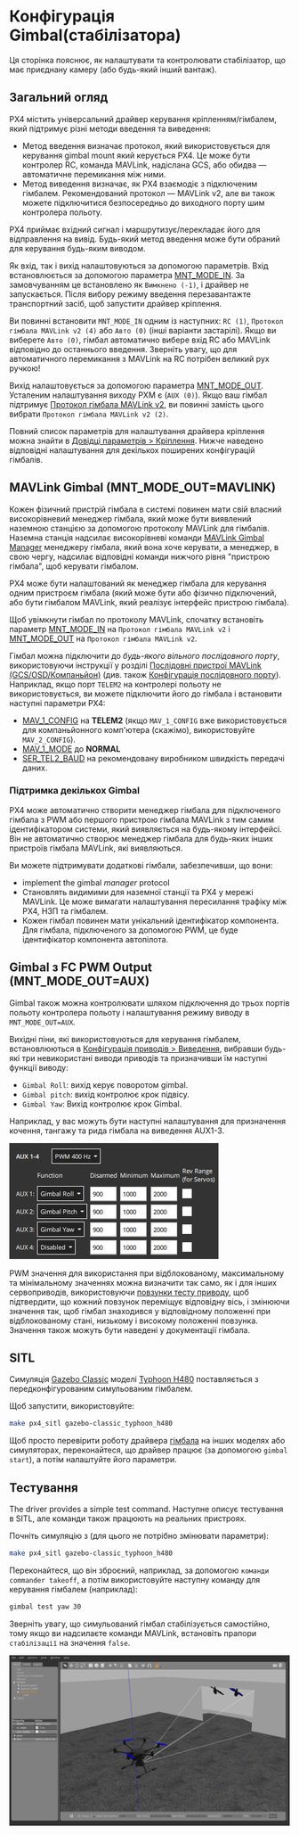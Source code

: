 # Конфігурація Gimbal(стабілізатора)

Ця сторінка пояснює, як налаштувати та контролювати стабілізатор, що має приєднану камеру (або будь-який інший вантаж).

## Загальний огляд

PX4 містить універсальний драйвер керування кріпленням/гімбалем, який підтримує різні методи введення та виведення:

- Метод введення визначає протокол, який використовується для керування gimbal mount який керується PX4. Це може бути контролер RC, команда MAVLink, надіслана GCS, або обидва — автоматичне перемикання між ними.
- Метод виведення визначає, як PX4 взаємодіє з підключеним гімбалем. Рекомендований протокол — MAVLink v2, але ви також можете підключитися безпосередньо до виходного порту шим контролера польоту.

PX4 приймає вхідний сигнал і маршрутизує/перекладає його для відправлення на вивід. Будь-який метод введення може бути обраний для керування будь-яким виводом.

Як вхід, так і вихід налаштовуються за допомогою параметрів. Вхід встановлюється за допомогою параметра [MNT_MODE_IN](../advanced_config/parameter_reference.md#MNT_MODE_IN). За замовчуванням це встановлено як `Вимкнено (-1)`, і драйвер не запускається. Після вибору режиму введення перезавантажте транспортний засіб, щоб запустити драйвер кріплення.

Ви повинні встановити `MNT_MODE_IN` одним із наступних: `RC (1)`, `Протокол гімбала MAVLink v2 (4)` або `Авто (0)` (інші варіанти застарілі). Якщо ви виберете `Авто (0)`, гімбал автоматично вибере вхід RC або MAVLink відповідно до останнього введення. Зверніть увагу, що для автоматичного перемикання з MAVLink на RC потрібен великий рух ручкою!

Вихід налаштовується за допомогою параметра [MNT_MODE_OUT](../advanced_config/parameter_reference.md#MNT_MODE_OUT). Усталеним налаштування виходу PXM є (`AUX (0)`). Якщо ваш гімбал підтримує [Протокол гімбала MAVLink v2](https://mavlink.io/en/services/gimbal_v2.html), ви повинні замість цього вибрати `Протокол гімбала MAVLink v2 (2)`.

Повний список параметрів для налаштування драйвера кріплення можна знайти в [Довідці параметрів > Кріплення](../advanced_config/parameter_reference.md#mount). Нижче наведено відповідні налаштування для декількох поширених конфігурацій гімбалів.

## MAVLink Gimbal (MNT_MODE_OUT=MAVLINK)

Кожен фізичний пристрій гімбала в системі повинен мати свій власний високорівневий менеджер гімбала, який може бути виявлений наземною станцією за допомогою протоколу MAVLink для гімбалів. Наземна станція надсилає високорівневі команди [MAVLink Gimbal Manager](https://mavlink.io/en/services/gimbal_v2.html#gimbal-manager-messages) менеджеру гімбала, який вона хоче керувати, а менеджер, в свою чергу, надсилає відповідні команди нижчого рівня "пристрою гімбала", щоб керувати гімбалом.

PX4 може бути налаштований як менеджер гімбала для керування одним пристроєм гімбала (який може бути або фізично підключений, або бути гімбалом MAVLink, який реалізує інтерфейс пристрою гімбала).

Щоб увімкнути гімбал по протоколу MAVLink, спочатку встановіть параметр [MNT_MODE_IN](../advanced_config/parameter_reference.md#MNT_MODE_IN) на `Протокол гімбала MAVLink v2` і [MNT_MODE_OUT](../advanced_config/parameter_reference.md#MNT_MODE_OUT) на `Протокол гімбала MAVLink v2`.

Гімбал можна підключити до _будь-якого вільного послідовного порту_, використовуючи інструкції у розділі [Послідовні пристрої MAVLink (GCS/OSD/Компаньйон)](../peripherals/mavlink_peripherals.md) (див. також [Конфігурація послідовного порту](../peripherals/serial_configuration.md#serial-port-configuration)). Наприклад, якщо порт `TELEM2` на контролері польоту не використовується, ви можете підключити його до гімбала і встановити наступні параметри PX4:

- [MAV_1_CONFIG](../advanced_config/parameter_reference.md#MAV_1_CONFIG) на **TELEM2** (якщо `MAV_1_CONFIG` вже використовується для компаньйонного комп'ютера (скажімо), використовуйте `MAV_2_CONFIG`).
- [MAV_1_MODE](../advanced_config/parameter_reference.md#MAV_1_MODE) до **NORMAL**
- [SER_TEL2_BAUD](../advanced_config/parameter_reference.md#SER_TEL2_BAUD) на рекомендовану виробником швидкість передачі даних.

### Підтримка декількох Gimbal

PX4 може автоматично створити менеджер гімбала для підключеного гімбала з PWM або першого пристрою гімбала MAVLink з тим самим ідентифікатором системи, який виявляється на будь-якому інтерфейсі. Він не автоматично створює менеджер гімбала для будь-яких інших пристроїв гімбала MAVLink, які виявляються.

Ви можете підтримувати додаткові гімбали, забезпечивши, що вони:

- implement the gimbal _manager_ protocol
- Становлять видимими для наземної станції та PX4 у мережі MAVLink. Це може вимагати налаштування пересилання трафіку між PX4, НЗП та гімбалем.
- Кожен гімбал повинен мати унікальний ідентифікатор компонента. Для гімбала, підключеного за допомогою PWM, це буде ідентифікатор компонента автопілота.

## Gimbal з FC PWM Output (MNT_MODE_OUT=AUX)

Gimbal також можна контролювати шляхом підключення до трьох портів польоту контролера польоту і налаштування режиму виводу в `MNT_MODE_OUT=AUX`.

Вихідні піни, які використовуються для керування гімбалем, встановлюються в [Конфігурація приводів > Виведення](../config/actuators.md#actuator-outputs), вибравши будь-які три невикористані виводи приводів та призначивши їм наступні функції виводу:

- `Gimbal Roll`: вихід керує поворотом gimbal.
- `Gimbal pitch`: вихід контролює крок підвісу.
- `Gimbal Yaw`: Вихід контролює крок Gimbal.

Наприклад, у вас можуть бути наступні налаштування для призначення кочення, тангажу та рида гімбала на виведення AUX1-3.

![Gimbal Actuator config](../../assets/config/actuators/qgc_actuators_gimbal.png)

PWM значення для використання при відблокованому, максимальному та мінімальному значеннях можна визначити так само, як і для інших сервоприводів, використовуючи [повзунки тесту приводу](../config/actuators.md#actuator-testing), щоб підтвердити, що кожний повзунок переміщує відповідну вісь, і змінюючи значення так, щоб гімбал знаходився у відповідному положенні при відблокованому стані, низькому і високому положенні повзунка. Значення також можуть бути наведені у документації гімбала.

## SITL

Симуляція [Gazebo Classic](../sim_gazebo_classic/README.md) моделі [Typhoon H480](../sim_gazebo_classic/vehicles.md#typhoon-h480-hexrotor) поставляється з передконфігурованим симульованим гімбалем.

Щоб запустити, використовуйте:

```sh
make px4_sitl gazebo-classic_typhoon_h480
```

Щоб просто перевірити роботу драйвера [гімбала](../modules/modules_driver.md#gimbal) на інших моделях або симуляторах, переконайтеся, що драйвер працює (за допомогою `gimbal start`), а потім налаштуйте його параметри.

## Тестування

The driver provides a simple test command. Наступне описує тестування в SITL, але команди також працюють на реальних пристроях.

Почніть симуляцію з (для цього не потрібно змінювати параметри):

```sh
make px4_sitl gazebo-classic_typhoon_h480
```

Переконайтеся, що він зброєний, наприклад, за допомогою `команди commander takeoff`, а потім використовуйте наступну команду для керування гімбалем (наприклад):

```sh
gimbal test yaw 30
```

Зверніть увагу, що симульований гімбал стабілізується самостійно, тому якщо ви надсилаєте команди MAVLink, встановіть прапори `стабілізації` на значення `false`.

![Gazebo Gimbal Simulation](../../assets/simulation/gazebo_classic/gimbal-simulation.png)
